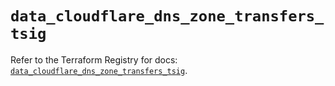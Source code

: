 # `data_cloudflare_dns_zone_transfers_tsig`

Refer to the Terraform Registry for docs: [`data_cloudflare_dns_zone_transfers_tsig`](https://registry.terraform.io/providers/cloudflare/cloudflare/5.4.0/docs/data-sources/dns_zone_transfers_tsig).
